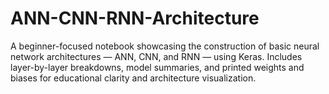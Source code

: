 # ANN-CNN-RNN-Architecture
A beginner-focused notebook showcasing the construction of basic neural network architectures — ANN, CNN, and RNN — using Keras. Includes layer-by-layer breakdowns, model summaries, and printed weights and biases for educational clarity and architecture visualization.
